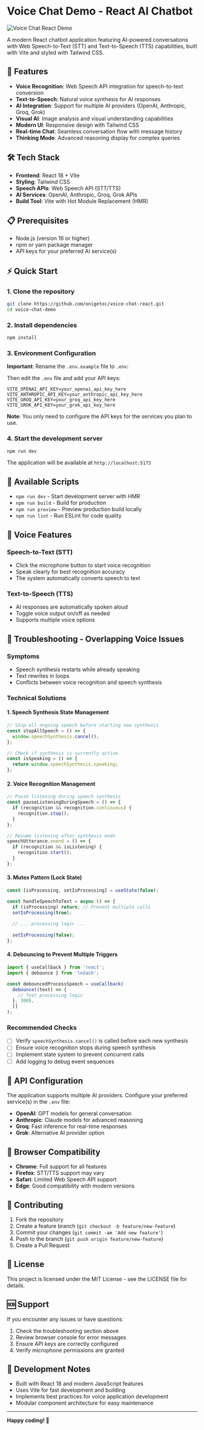 # Voice Chat Demo - React AI Chatbot

![Voice Chat React Demo](https://raw.githubusercontent.com/onigetoc/voice-chat-react/main/public/voice-chat-react.png)

A modern React chatbot application featuring AI-powered conversations with Web Speech-to-Text (STT) and Text-to-Speech (TTS) capabilities, built with Vite and styled with Tailwind CSS.

## 🚀 Features

- **Voice Recognition**: Web Speech API integration for speech-to-text conversion
- **Text-to-Speech**: Natural voice synthesis for AI responses
- **AI Integration**: Support for multiple AI providers (OpenAI, Anthropic, Groq, Grok)
- **Visual AI**: Image analysis and visual understanding capabilities
- **Modern UI**: Responsive design with Tailwind CSS
- **Real-time Chat**: Seamless conversation flow with message history
- **Thinking Mode**: Advanced reasoning display for complex queries

## 🛠️ Tech Stack

- **Frontend**: React 18 + Vite
- **Styling**: Tailwind CSS
- **Speech APIs**: Web Speech API (STT/TTS)
- **AI Services**: OpenAI, Anthropic, Groq, Grok APIs
- **Build Tool**: Vite with Hot Module Replacement (HMR)

## 📋 Prerequisites

- Node.js (version 16 or higher)
- npm or yarn package manager
- API keys for your preferred AI service(s)

## ⚡ Quick Start

### 1. Clone the repository
```bash
git clone https://github.com/onigetoc/voice-chat-react.git
cd voice-chat-demo
```

### 2. Install dependencies
```bash
npm install
```

### 3. Environment Configuration
**Important**: Rename the `.env.example` file to `.env`:

Then edit the `.env` file and add your API keys:

```env
VITE_OPENAI_API_KEY=your_openai_api_key_here
VITE_ANTHROPIC_API_KEY=your_anthropic_api_key_here
VITE_GROQ_API_KEY=your_groq_api_key_here
VITE_GROK_API_KEY=your_grok_api_key_here
```

**Note**: You only need to configure the API keys for the services you plan to use.

### 4. Start the development server
```bash
npm run dev
```

The application will be available at `http://localhost:5173`

## 🔧 Available Scripts

- `npm run dev` - Start development server with HMR
- `npm run build` - Build for production
- `npm run preview` - Preview production build locally
- `npm run lint` - Run ESLint for code quality

## 🎤 Voice Features

### Speech-to-Text (STT)
- Click the microphone button to start voice recognition
- Speak clearly for best recognition accuracy
- The system automatically converts speech to text

### Text-to-Speech (TTS)
- AI responses are automatically spoken aloud
- Toggle voice output on/off as needed
- Supports multiple voice options

## 🔧 Troubleshooting - Overlapping Voice Issues

### Symptoms
- Speech synthesis restarts while already speaking
- Text rewrites in loops
- Conflicts between voice recognition and speech synthesis

### Technical Solutions

#### 1. Speech Synthesis State Management
```javascript
// Stop all ongoing speech before starting new synthesis
const stopAllSpeech = () => {
  window.speechSynthesis.cancel();
};

// Check if synthesis is currently active
const isSpeaking = () => {
  return window.speechSynthesis.speaking;
};
```

#### 2. Voice Recognition Management
```javascript
// Pause listening during speech synthesis
const pauseListeningDuringSpeech = () => {
  if (recognition && recognition.continuous) {
    recognition.stop();
  }
};

// Resume listening after synthesis ends
speechUtterance.onend = () => {
  if (recognition && isListening) {
    recognition.start();
  }
};
```

#### 3. Mutex Pattern (Lock State)
```javascript
const [isProcessing, setIsProcessing] = useState(false);

const handleSpeechToText = async () => {
  if (isProcessing) return; // Prevent multiple calls
  setIsProcessing(true);
  
  // ... processing logic ...
  
  setIsProcessing(false);
};
```

#### 4. Debouncing to Prevent Multiple Triggers
```javascript
import { useCallback } from 'react';
import { debounce } from 'lodash';

const debouncedProcessSpeech = useCallback(
  debounce((text) => {
    // Text processing logic
  }, 300),
  []
);
```

### Recommended Checks
- [ ] Verify `speechSynthesis.cancel()` is called before each new synthesis
- [ ] Ensure voice recognition stops during speech synthesis
- [ ] Implement state system to prevent concurrent calls
- [ ] Add logging to debug event sequences

## 🔌 API Configuration

The application supports multiple AI providers. Configure your preferred service(s) in the `.env` file:

- **OpenAI**: GPT models for general conversation
- **Anthropic**: Claude models for advanced reasoning
- **Groq**: Fast inference for real-time responses
- **Grok**: Alternative AI provider option

## 📱 Browser Compatibility

- **Chrome**: Full support for all features
- **Firefox**: STT/TTS support may vary
- **Safari**: Limited Web Speech API support
- **Edge**: Good compatibility with modern versions

## 🤝 Contributing

1. Fork the repository
2. Create a feature branch (`git checkout -b feature/new-feature`)
3. Commit your changes (`git commit -am 'Add new feature'`)
4. Push to the branch (`git push origin feature/new-feature`)
5. Create a Pull Request

## 📄 License

This project is licensed under the MIT License - see the LICENSE file for details.

## 🆘 Support

If you encounter any issues or have questions:

1. Check the troubleshooting section above
2. Review browser console for error messages
3. Ensure API keys are correctly configured
4. Verify microphone permissions are granted

## 🚧 Development Notes

- Built with React 18 and modern JavaScript features
- Uses Vite for fast development and building
- Implements best practices for voice application development
- Modular component architecture for easy maintenance

---

**Happy coding! 🎉**